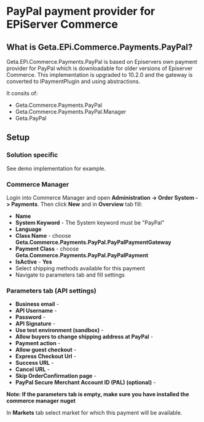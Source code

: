 PayPal payment provider for EPiServer Commerce
=============


## What is Geta.EPi.Commerce.Payments.PayPal?

Geta.EPi.Commerce.Payments.PayPal is based on Episervers own payment provider for PayPal which is downloadable for older versions of Episerver Commerce. This implementation is upgraded to 10.2.0 and the gateway is converted to IPaymentPlugin and using abstractions. 

It consits of:

* Geta.Commerce.Payments.PayPal
* Geta.Commerce.Payments.PayPal.Manager
* Geta.PayPal


## Setup

### Solution specific
See demo implementation for example.


### Commerce Manager

Login into Commerce Manager and open **Administration -> Order System -> Payments**. Then click **New** and in **Overview** tab fill:

- **Name**
- **System Keyword** -  The System keyword must be "PayPal" 
- **Language**
- **Class Name** - choose **Geta.Commerce.Payments.PayPal.PayPalPaymentGateway**
- **Payment Class** - choose **Geta.Commerce.Payments.PayPal.PayPalPayment**
- **IsActive** - **Yes**
- Select shipping methods available for this payment
- Navigate to parameters tab and fill settings 

### Parameters tab (API settings)
- **Business email** - 
- **API Username** - 
- **Password** -
- **API Signature** - 
- **Use test environment (sandbox)** -
- **Allow buyers to change shipping address at PayPal** -
- **Payment action** -
- **Allow guest checkout** -
- **Express Checkout Url** -
- **Success URL** -
- **Cancel URL** -
- **Skip OrderConfirmation page** -
- **PayPal Secure Merchant Account ID (PAL) (optional)** -


**Note: If the parameters tab is empty, make sure you have installed the commerce manager nuget**

In **Markets** tab select market for which this payment will be available.